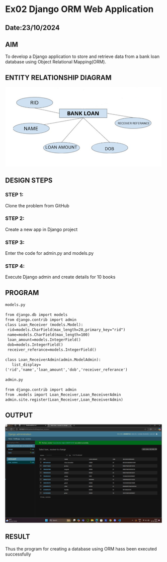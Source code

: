 # Ex02 Django ORM Web Application
## Date:23/10/2024 

## AIM
To develop a Django application to store and retrieve data from a bank loan database using Object Relational Mapping(ORM).

## ENTITY RELATIONSHIP DIAGRAM
![alt text](<Jahan png loan.png>)


## DESIGN STEPS

### STEP 1:
Clone the problem from GitHub

### STEP 2:
Create a new app in Django project

### STEP 3:
Enter the code for admin.py and models.py

### STEP 4:
Execute Django admin and create details for 10 books

## PROGRAM
```
models.py

from django.db import models
from django.contrib import admin
class Loan_Receiver (models.Model):
 rid=models.CharField(max_length=20,primary_key="rid")
 name=models.CharField(max_length=100)
 loan_amount=models.IntegerField()
 dob=models.IntegerField()
 receiver_referance=models.IntegerField()

class Loan_ReceiverAdmin(admin.ModelAdmin):
   list_display=('rid','name','loan_amount','dob','receiver_referance')

admin.py

from django.contrib import admin
from .models import Loan_Receiver,Loan_ReceiverAdmin
admin.site.register(Loan_Receiver,Loan_ReceiverAdmin)

```

## OUTPUT
![alt text](<Screenshot 2024-10-22 164716.png>)

## RESULT
Thus the program for creating a database using ORM hass been executed successfully
